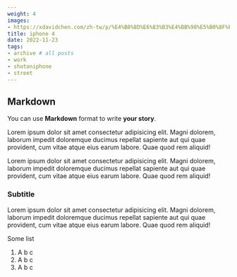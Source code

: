 ```yaml
---
weight: 4
images:
- https://xdavidchen.com/zh-tw/p/%E4%B8%8D%E6%83%B3%E4%BB%98%E5%B0%8F%E8%B2%BB%E5%B0%B1%E5%BF%AB%E8%B7%91/comics_hu57c7863150d92c265e28a047045b7efe_4416882_1024x0_resize_q75_box.jpg
title: iphone 4
date: 2022-11-23
tags:
- archive # all posts
- work
- shotoniphone
- street
---
```


## Markdown

You can use **Markdown** format to write **your story**.

Lorem ipsum dolor sit amet consectetur adipisicing elit. Magni dolorem, laborum impedit doloremque ducimus repellat sapiente aut qui quae provident, cum vitae atque eius earum labore. Quae quod rem aliquid! 

Lorem ipsum dolor sit amet consectetur adipisicing elit. Magni dolorem, laborum impedit doloremque ducimus repellat sapiente aut qui quae provident, cum vitae atque eius earum labore. Quae quod rem aliquid!

### Subtitle

Lorem ipsum dolor sit amet consectetur adipisicing elit. Magni dolorem, laborum impedit doloremque ducimus repellat sapiente aut qui quae provident, cum vitae atque eius earum labore. Quae quod rem aliquid!

Some list

1. A b c
2. A b c
3. A b c 